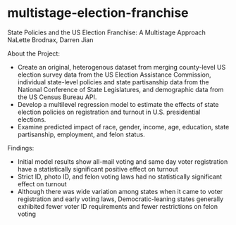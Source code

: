# multistage-election-franchise
State Policies and the US Election Franchise: A Multistage Approach
NaLette Brodnax, Darren Jian

About the Project:
* Create an original, heterogenous dataset from merging county-level US election survey data from the US Election Assistance Commission, individual state-level policies and state partisanship data from the National Conference of State Legislatures, and demographic data from the US Census Bureau API.
* Develop a multilevel regression model to estimate the effects of state election policies on registration and turnout in U.S. presidential elections.
* Examine predicted impact of race, gender, income, age, education, state partisanship, employment, and felon status.

Findings:
* Initial model results show all-mail voting and same day voter registration have a statistically significant positive effect on turnout
* Strict ID, photo ID, and felon voting laws had no statistically significant effect on turnout
* Although there was wide variation among states when it came to voter registration and early voting laws, Democratic-leaning states generally exhibited fewer voter ID requirements and fewer restrictions on felon voting
